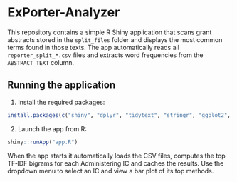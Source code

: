 # ExPorter-Analyzer

This repository contains a simple R Shiny application that scans grant abstracts
stored in the `split_files` folder and displays the most common terms found in
those texts. The app automatically reads all `reporter_split_*.csv` files and
extracts word frequencies from the `ABSTRACT_TEXT` column.

## Running the application

1. Install the required packages:

```r
install.packages(c("shiny", "dplyr", "tidytext", "stringr", "ggplot2", "readr"))
```

2. Launch the app from R:

```r
shiny::runApp("app.R")
```

When the app starts it automatically loads the CSV files, computes the top
TF‑IDF bigrams for each Administering IC and caches the results. Use the
dropdown menu to select an IC and view a bar plot of its top methods.
